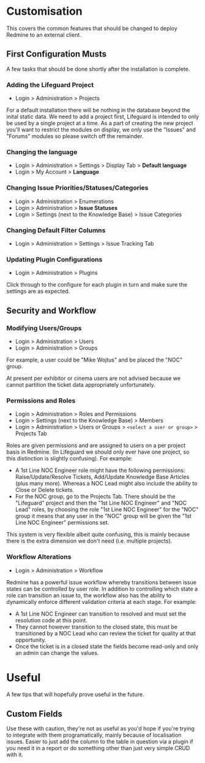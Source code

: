 # Customisation

This covers the common features that should be changed to deploy Redmine to an external client.

## First Configuration Musts

A few tasks that should be done shortly after the installation is complete.

### Adding the Lifeguard Project

* Login > Administration > Projects

For a default installation there will be nothing in the database beyond the inital static data. We need to add a project first, Lifeguard is intended to only be used by a single project at a time. As a part of creating the new project you'll want to restrict the modules on display, we only use the "Issues" and "Forums" modules so please switch off the remainder.

### Changing the language

* Login > Administration > Settings > Display Tab > **Default language**
* Login > My Account > **Language**

### Changing Issue Priorities/Statuses/Categories

* Login > Administration > Enumerations
* Login > Administration > **Issue Statuses**
* Login > Settings (next to the Knowledge Base) > Issue Categories

### Changing Default Filter Columns

* Login > Administration > Settings > Issue Tracking Tab

### Updating Plugin Configurations

* Login > Administration > Plugins

Click through to the configure for each plugin in turn and make sure the settings are as expected.


## Security and Workflow

### Modifying Users/Groups

* Login > Administration > Users
* Login > Administration > Groups

For example, a user could be "Mike Wojtus" and be placed the "NOC" group.

At present per exhibitor or cinema users are not advised because we cannot partition the ticket data appropriately unfortunately.

### Permissions and Roles

* Login > Administration > Roles and Permissions
* Login > Settings (next to the Knowledge Base) > Members
* Login > Administration > Users or Groups > `<select a user or group>` > Projects Tab

Roles are given permissions and are assigned to users on a per project basis in Redmine. (In Lifeguard we should only ever have one project, so this distinction is slightly confusing). For example:

* A 1st Line NOC Engineer role might have the following permissions: Raise/Update/Resolve Tickets, Add/Update Knowledge Base Articles (plus many more). Whereas a NOC Lead might also include the ability to Close or Delete tickets.
* For the NOC group, go to the Projects Tab. There should be the "Lifeguard" project and then the "1st Line NOC Engineer" and "NOC Lead" roles, by choosing the role "1st Line NOC Engineer" for the "NOC" group it means that any user in the "NOC" group will be given the "1st Line NOC Engineer" permissions set.

This system is very flexible albeit quite confusing, this is mainly because there is the extra dimension we don't need (i.e. multiple projects).

### Workflow Alterations

* Login > Administration > Workflow

Redmine has a powerful issue workflow whereby transitions between issue states can be controlled by user role. In addition to controlling which state a role can transition an issue to, the workflow also has the ability to dynamically enforce different validation criteria at each stage. For example:

* A 1st Line NOC Engineer can transition to resolved and must set the resolution code at this point.
* They cannot however transition to the closed state, this must be transitioned by a NOC Lead who can review the ticket for quality at that opportunity.
* Once the ticket is in a closed state the fields become read-only and only an admin can change the values.

# Useful

A few tips that will hopefully prove useful in the future.

## Custom Fields

Use these with caution, they're not as useful as you'd hope if you're trying to integrate with them programatically, mainly because of localisation issues. Easier to just add the column to the table in question via a plugin if you need it in a report or do something other than just very simple CRUD with it.
